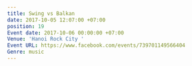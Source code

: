 ```yaml
---
title: Swing vs Balkan
date: 2017-10-05 12:07:00 +07:00
position: 19
Event date: 2017-10-06 00:00:00 +07:00
Venue: 'Hanoi Rock City '
Event URL: https://www.facebook.com/events/739701149566404
Genre: music
---
```


